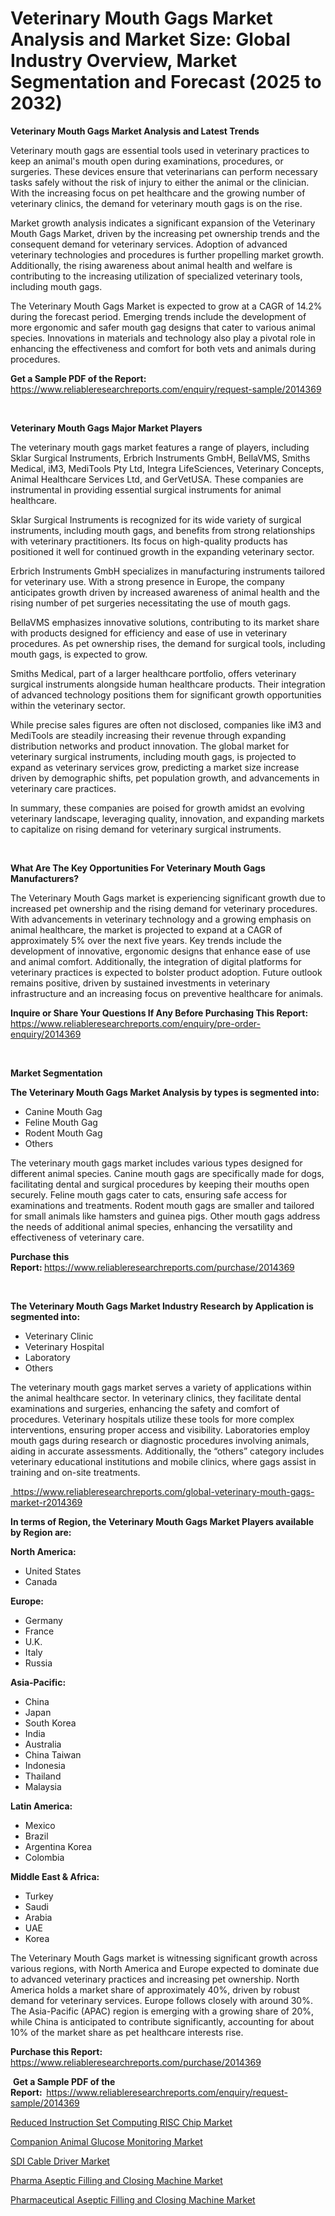 <p><h1>Veterinary Mouth Gags Market Analysis and Market Size: Global Industry Overview, Market Segmentation and Forecast (2025 to 2032)</h1></p><p><strong>Veterinary Mouth Gags Market Analysis and Latest Trends</strong></p>
<p><p>Veterinary mouth gags are essential tools used in veterinary practices to keep an animal's mouth open during examinations, procedures, or surgeries. These devices ensure that veterinarians can perform necessary tasks safely without the risk of injury to either the animal or the clinician. With the increasing focus on pet healthcare and the growing number of veterinary clinics, the demand for veterinary mouth gags is on the rise.</p><p>Market growth analysis indicates a significant expansion of the Veterinary Mouth Gags Market, driven by the increasing pet ownership trends and the consequent demand for veterinary services. Adoption of advanced veterinary technologies and procedures is further propelling market growth. Additionally, the rising awareness about animal health and welfare is contributing to the increasing utilization of specialized veterinary tools, including mouth gags.</p><p>The Veterinary Mouth Gags Market is expected to grow at a CAGR of 14.2% during the forecast period. Emerging trends include the development of more ergonomic and safer mouth gag designs that cater to various animal species. Innovations in materials and technology also play a pivotal role in enhancing the effectiveness and comfort for both vets and animals during procedures.</p></p>
<p><strong>Get a Sample PDF of the Report:&nbsp;</strong> <a href="https://www.reliableresearchreports.com/enquiry/request-sample/2014369?utm_campaign=9&utm_medium=2&utm_source=Github&utm_content=ia&utm_term=29032025&utm_id=veterinary-mouth-gags">https://www.reliableresearchreports.com/enquiry/request-sample/2014369</a></p>
<p>&nbsp;</p>
<p><strong>Veterinary Mouth Gags Major Market Players</strong></p>
<p><p>The veterinary mouth gags market features a range of players, including Sklar Surgical Instruments, Erbrich Instruments GmbH, BellaVMS, Smiths Medical, iM3, MediTools Pty Ltd, Integra LifeSciences, Veterinary Concepts, Animal Healthcare Services Ltd, and GerVetUSA. These companies are instrumental in providing essential surgical instruments for animal healthcare.</p><p>Sklar Surgical Instruments is recognized for its wide variety of surgical instruments, including mouth gags, and benefits from strong relationships with veterinary practitioners. Its focus on high-quality products has positioned it well for continued growth in the expanding veterinary sector.</p><p>Erbrich Instruments GmbH specializes in manufacturing instruments tailored for veterinary use. With a strong presence in Europe, the company anticipates growth driven by increased awareness of animal health and the rising number of pet surgeries necessitating the use of mouth gags.</p><p>BellaVMS emphasizes innovative solutions, contributing to its market share with products designed for efficiency and ease of use in veterinary procedures. As pet ownership rises, the demand for surgical tools, including mouth gags, is expected to grow.</p><p>Smiths Medical, part of a larger healthcare portfolio, offers veterinary surgical instruments alongside human healthcare products. Their integration of advanced technology positions them for significant growth opportunities within the veterinary sector.</p><p>While precise sales figures are often not disclosed, companies like iM3 and MediTools are steadily increasing their revenue through expanding distribution networks and product innovation. The global market for veterinary surgical instruments, including mouth gags, is projected to expand as veterinary services grow, predicting a market size increase driven by demographic shifts, pet population growth, and advancements in veterinary care practices.</p><p>In summary, these companies are poised for growth amidst an evolving veterinary landscape, leveraging quality, innovation, and expanding markets to capitalize on rising demand for veterinary surgical instruments.</p></p>
<p>&nbsp;</p>
<p><strong>What Are The Key Opportunities For Veterinary Mouth Gags Manufacturers?</strong></p>
<p><p>The Veterinary Mouth Gags market is experiencing significant growth due to increased pet ownership and the rising demand for veterinary procedures. With advancements in veterinary technology and a growing emphasis on animal healthcare, the market is projected to expand at a CAGR of approximately 5% over the next five years. Key trends include the development of innovative, ergonomic designs that enhance ease of use and animal comfort. Additionally, the integration of digital platforms for veterinary practices is expected to bolster product adoption. Future outlook remains positive, driven by sustained investments in veterinary infrastructure and an increasing focus on preventive healthcare for animals.</p></p>
<p><strong>Inquire or Share Your Questions If Any Before Purchasing This Report:</strong> <a href="https://www.reliableresearchreports.com/enquiry/pre-order-enquiry/2014369?utm_campaign=9&utm_medium=2&utm_source=Github&utm_content=ia&utm_term=29032025&utm_id=veterinary-mouth-gags">https://www.reliableresearchreports.com/enquiry/pre-order-enquiry/2014369</a></p>
<p>&nbsp;</p>
<p><strong>Market Segmentation</strong></p>
<p><strong>The Veterinary Mouth Gags Market Analysis by types is segmented into:</strong></p>
<p><ul><li>Canine Mouth Gag</li><li>Feline Mouth Gag</li><li>Rodent Mouth Gag</li><li>Others</li></ul></p>
<p><p>The veterinary mouth gags market includes various types designed for different animal species. Canine mouth gags are specifically made for dogs, facilitating dental and surgical procedures by keeping their mouths open securely. Feline mouth gags cater to cats, ensuring safe access for examinations and treatments. Rodent mouth gags are smaller and tailored for small animals like hamsters and guinea pigs. Other mouth gags address the needs of additional animal species, enhancing the versatility and effectiveness of veterinary care.</p></p>
<p><strong>Purchase this Report:&nbsp;</strong><a href="https://www.reliableresearchreports.com/purchase/2014369?utm_campaign=9&utm_medium=2&utm_source=Github&utm_content=ia&utm_term=29032025&utm_id=veterinary-mouth-gags">https://www.reliableresearchreports.com/purchase/2014369</a></p>
<p>&nbsp;</p>
<p><strong>The Veterinary Mouth Gags Market Industry Research by Application is segmented into:</strong></p>
<p><ul><li>Veterinary Clinic</li><li>Veterinary Hospital</li><li>Laboratory</li><li>Others</li></ul></p>
<p><p>The veterinary mouth gags market serves a variety of applications within the animal healthcare sector. In veterinary clinics, they facilitate dental examinations and surgeries, enhancing the safety and comfort of procedures. Veterinary hospitals utilize these tools for more complex interventions, ensuring proper access and visibility. Laboratories employ mouth gags during research or diagnostic procedures involving animals, aiding in accurate assessments. Additionally, the “others” category includes veterinary educational institutions and mobile clinics, where gags assist in training and on-site treatments.</p></p>
<p><a href="https://www.reliableresearchreports.com/global-veterinary-mouth-gags-market-r2014369?utm_campaign=9&utm_medium=2&utm_source=Github&utm_content=ia&utm_term=29032025&utm_id=veterinary-mouth-gags">&nbsp;https://www.reliableresearchreports.com/global-veterinary-mouth-gags-market-r2014369</a></p>
<p><strong>In terms of Region, the Veterinary Mouth Gags Market Players available by Region are:</strong></p>
<p>
    <p> <strong> North America: </strong>
        <ul>
            <li>United States</li>
            <li>Canada</li>
        </ul>
        </p> 
    <p> <strong> Europe: </strong>
        <ul>
            <li>Germany</li>
            <li>France</li>
            <li>U.K.</li>
            <li>Italy</li>
            <li>Russia</li>
        </ul>
        </p> 
    <p> <strong> Asia-Pacific: </strong>
        <ul>
            <li>China</li>
            <li>Japan</li>
            <li>South Korea</li>
            <li>India</li>
            <li>Australia</li>
            <li>China Taiwan</li>
            <li>Indonesia</li>
            <li>Thailand</li>
            <li>Malaysia</li>
        </ul>
        </p> 
    <p> <strong> Latin America: </strong>
        <ul>
            <li>Mexico</li>
            <li>Brazil</li>
            <li>Argentina Korea</li>
            <li>Colombia</li>
        </ul>
        </p> 
    <p> <strong> Middle East & Africa: </strong>
        <ul>
            <li>Turkey</li>
            <li>Saudi</li>
            <li>Arabia</li>
            <li>UAE</li>
            <li>Korea</li>
        </ul>
    </p>
    </p>
<p><p>The Veterinary Mouth Gags market is witnessing significant growth across various regions, with North America and Europe expected to dominate due to advanced veterinary practices and increasing pet ownership. North America holds a market share of approximately 40%, driven by robust demand for veterinary services. Europe follows closely with around 30%. The Asia-Pacific (APAC) region is emerging with a growing share of 20%, while China is anticipated to contribute significantly, accounting for about 10% of the market share as pet healthcare interests rise.</p></p>
<p><strong>Purchase this Report: </strong><a href="https://www.reliableresearchreports.com/purchase/2014369?utm_campaign=9&utm_medium=2&utm_source=Github&utm_content=ia&utm_term=29032025&utm_id=veterinary-mouth-gags">https://www.reliableresearchreports.com/purchase/2014369</a></p>
<p>&nbsp;<strong>Get a Sample PDF of the Report:&nbsp;&nbsp;</strong><a href="https://www.reliableresearchreports.com/enquiry/request-sample/2014369?utm_campaign=9&utm_medium=2&utm_source=Github&utm_content=ia&utm_term=29032025&utm_id=veterinary-mouth-gags">https://www.reliableresearchreports.com/enquiry/request-sample/2014369</a></p>
<p><strong></strong></p>
<p><p><a href="https://github.com/lemiranajd/Market-Research-Report-List-1/blob/main/reduced-instruction-set-computing-risc-chip-market.md?utm_campaign=9&utm_medium=2&utm_source=Github&utm_content=ia&utm_term=29032025&utm_id=veterinary-mouth-gags">Reduced Instruction Set Computing RISC Chip Market</a></p><p><a href="https://github.com/knipsfilip8f/Market-Research-Report-List-1/blob/main/companion-animal-glucose-monitoring-market.md?utm_campaign=9&utm_medium=2&utm_source=Github&utm_content=ia&utm_term=29032025&utm_id=veterinary-mouth-gags">Companion Animal Glucose Monitoring Market</a></p><p><a href="https://github.com/ogbadujonito22/Market-Research-Report-List-1/blob/main/sdi-cable-driver-market.md?utm_campaign=9&utm_medium=2&utm_source=Github&utm_content=ia&utm_term=29032025&utm_id=veterinary-mouth-gags">SDI Cable Driver Market</a></p><p><a href="https://github.com/dovbusmrking/Market-Research-Report-List-1/blob/main/pharma-aseptic-filling-and-closing-machine-market.md?utm_campaign=9&utm_medium=2&utm_source=Github&utm_content=ia&utm_term=29032025&utm_id=veterinary-mouth-gags">Pharma Aseptic Filling and Closing Machine Market</a></p><p><a href="https://github.com/azetehhasle/Market-Research-Report-List-1/blob/main/pharmaceutical-aseptic-filling-and-closing-machine-market.md?utm_campaign=9&utm_medium=2&utm_source=Github&utm_content=ia&utm_term=29032025&utm_id=veterinary-mouth-gags">Pharmaceutical Aseptic Filling and Closing Machine Market</a></p></p>